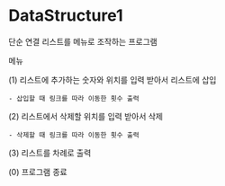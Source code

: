 # DataStructure1
단순 연결 리스트를 메뉴로 조작하는 프로그램


메뉴

(1) 리스트에 추가하는 숫자와 위치를 입력 받아서 리스트에 삽입 

    - 삽입할 때 링크를 따라 이동한 횟수 출력
    
(2) 리스트에서 삭제할 위치를 입력 받아서 삭제

    - 삭제할 때 링크를 따라 이동한 횟수 출력
    
(3) 리스트를 차례로 출력

(0) 프로그램 종료
